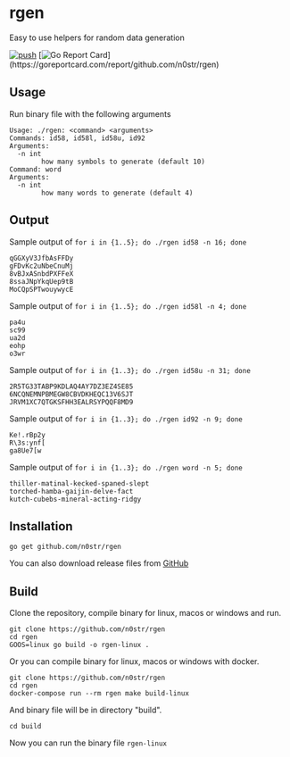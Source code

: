 rgen
==========

Easy to use helpers for random data generation

[![push](https://github.com/n0str/rgen/workflows/push/badge.svg?branch=master&event=push)](https://github.com/n0str/rgen/actions)
[![Go Report Card](https://goreportcard.com/badge/github.com/n0str/rgen?)](https://goreportcard.com/report/github.com/n0str/rgen)

Usage
-----

Run binary file with the following arguments

```
Usage: ./rgen: <command> <arguments>
Commands: id58, id58l, id58u, id92
Arguments:
  -n int
        how many symbols to generate (default 10)
Command: word
Arguments:
  -n int
    	how many words to generate (default 4)
```

Output
-----

Sample output of `for i in {1..5}; do ./rgen id58 -n 16; done`
```
qGGXyV3JfbAsFFDy
gFDvKc2uNbeCnuMj
8vBJxASnbdPXFFeX
8ssaJNpYkqUep9tB
MoCQpSPTwouywycE
```

Sample output of `for i in {1..5}; do ./rgen id58l -n 4; done`
```
pa4u
sc99
ua2d
eohp
o3wr
```

Sample output of `for i in {1..3}; do ./rgen id58u -n 31; done`
```
2R5TG33TABP9KDLAQ4AY7DZ3EZ4SE85
6NCQNEMNPBMEGW8CBVDKHEQC13V6SJT
JRVM1XC7QTGKSFHH3EALRSYPQQF8MD9
```

Sample output of `for i in {1..3}; do ./rgen id92 -n 9; done`
```
Ke!.rBp2y
R\3s:ynf[
ga8Ue7[w
```

Sample output of `for i in {1..3}; do ./rgen word -n 5; done`
```
thiller-matinal-kecked-spaned-slept
torched-hamba-gaijin-delve-fact
kutch-cubebs-mineral-acting-ridgy
```

Installation
-----

```
go get github.com/n0str/rgen
```

You can also download release files from [GitHub](https://github.com/n0str/rgen/releases/tag/v1.1)

Build
-----

Clone the repository, compile binary for linux, macos or windows and run.

```
git clone https://github.com/n0str/rgen
cd rgen
GOOS=linux go build -o rgen-linux .
```

Or you can compile binary for linux, macos or windows with docker.

```
git clone https://github.com/n0str/rgen
cd rgen
docker-compose run --rm rgen make build-linux
```
And binary file will be in directory "build".

```
cd build
```

Now you can run the binary file `rgen-linux`
